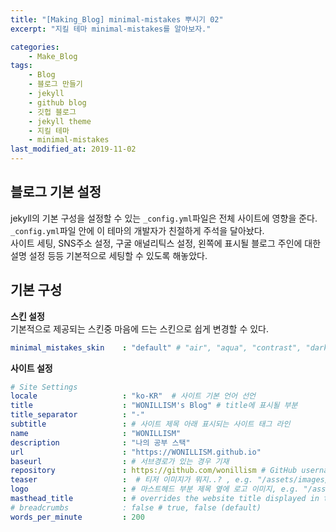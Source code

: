 ```yaml
---
title: "[Making_Blog] minimal-mistakes 뿌시기 02"
excerpt: "지킬 테마 minimal-mistakes를 알아보자."

categories:
    - Make_Blog
tags:
    - Blog  
    - 블로그 만들기
    - jekyll
    - github blog
    - 깃헙 블로그
    - jekyll theme
    - 지킬 테마
    - minimal-mistakes  
last_modified_at: 2019-11-02
---  
```

## 블로그 기본 설정  
jekyll의 기본 구성을 설정할 수 있는 `_config.yml`파일은 전체 사이트에 영향을 준다.  
`_config.yml`파일 안에 이 테마의 개발자가 친절하게 주석을 달아놨다.  
사이트 세팅, SNS주소 설정, 구굴 애널리틱스 설정, 왼쪽에 표시될 블로그 주인에 대한 설명 설정 등등 기본적으로 세팅할 수 있도록 해놓았다.   
  
## 기본 구성  
__스킨 설정__  
기본적으로 제공되는 스킨중 마음에 드는 스킨으로 쉽게 변경할 수 있다.  
```yml
minimal_mistakes_skin    : "default" # "air", "aqua", "contrast", "dark", "dirt", "neon", "mint", "plum", "sunrise"
```  

__사이트 설정__   

```yml  
# Site Settings
locale                   : "ko-KR"  # 사이트 기본 언어 선언
title                    : "WONILLISM's Blog" # title에 표시될 부분
title_separator          : "-"
subtitle                 : # 사이트 제목 아래 표시되는 사이트 태그 라인  
name                     : "WONILLISM"
description              : "나의 공부 스택"
url                      : "https://WONILLISM.github.io"
baseurl                  : # 서브경로가 있는 경우 기재
repository               : https://github.com/wonillism # GitHub username/repo-name e.g. "mmistakes/minimal-mistakes"
teaser                   :  # 티저 이미지가 뭐지..? , e.g. "/assets/images/500x300.png"
logo                     : # 마스트헤드 부분 제목 옆에 로고 이미지, e.g. "/assets/images/88x88.png"
masthead_title           : # overrides the website title displayed in the masthead, use " " for no title
# breadcrumbs            : false # true, false (default)
words_per_minute         : 200
```  
